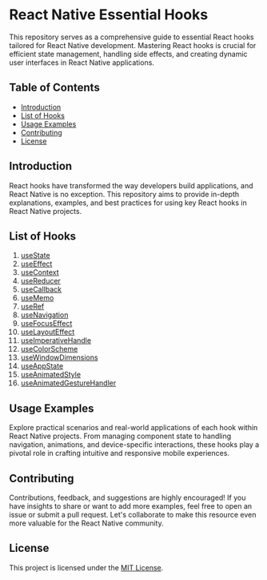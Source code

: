 # React Native Essential Hooks

This repository serves as a comprehensive guide to essential React hooks tailored for React Native development. Mastering React hooks is crucial for efficient state management, handling side effects, and creating dynamic user interfaces in React Native applications.

## Table of Contents

- [Introduction](#introduction)
- [List of Hooks](#list-of-hooks)
- [Usage Examples](#usage-examples)
- [Contributing](#contributing)
- [License](#license)

## Introduction

React hooks have transformed the way developers build applications, and React Native is no exception. This repository aims to provide in-depth explanations, examples, and best practices for using key React hooks in React Native projects.

## List of Hooks

1. [useState](#usestate)
2. [useEffect](#useeffect)
3. [useContext](#usecontext)
4. [useReducer](#usereducer)
5. [useCallback](#usecallback)
6. [useMemo](#usememo)
7. [useRef](#useref)
8. [useNavigation](#usenavigation)
9. [useFocusEffect](#usefocuseffect)
10. [useLayoutEffect](#uselayouteffect)
11. [useImperativeHandle](#useimperativehandle)
12. [useColorScheme](#usecolorscheme)
13. [useWindowDimensions](#usewindowdimensions)
14. [useAppState](#useappstate)
15. [useAnimatedStyle](#useanimatedstyle)
16. [useAnimatedGestureHandler](#useanimatedgesturehandler)

## Usage Examples

Explore practical scenarios and real-world applications of each hook within React Native projects. From managing component state to handling navigation, animations, and device-specific interactions, these hooks play a pivotal role in crafting intuitive and responsive mobile experiences.

## Contributing

Contributions, feedback, and suggestions are highly encouraged! If you have insights to share or want to add more examples, feel free to open an issue or submit a pull request. Let's collaborate to make this resource even more valuable for the React Native community.

## License

This project is licensed under the [MIT License](LICENSE).
